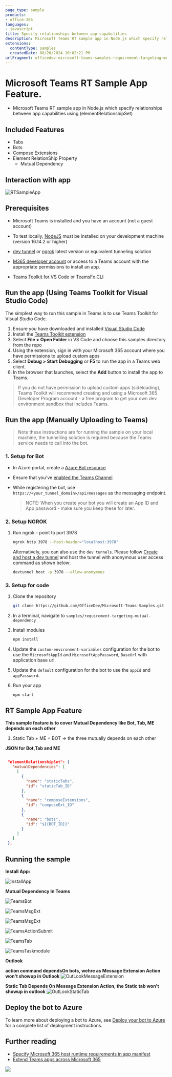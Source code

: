 ```yaml
---
page_type: sample
products:
- office-365
languages:
- javascript
title: Specify relationships between app capabilities
description: Microsoft Teams RT sample app in Node.js which specify relationships between app capabilities using (elementRelationshipSet)
extensions:
  contentType: samples
  createdDate: 08/20/2024 10:02:21 PM
urlFragment: officedev-microsoft-teams-samples-requirement-targeting-mutual-dependency-nodejs
---
```


# Microsoft Teams RT Sample App Feature.

- Microsoft Teams RT sample app in Node.js which specify relationships between app capabilities using (elementRelationshipSet)

## Included Features
* Tabs
* Bots
* Compose Extensions
* Element RelationShip Property
    * Mutual Dependency

## Interaction with app

![RTSampleApp](Images/RT-Sample-App.gif)

## Prerequisites

-  Microsoft Teams is installed and you have an account (not a guest account)

-  To test locally, [NodeJS](https://nodejs.org/en/download/) must be installed on your development machine (version 16.14.2  or higher)

-  [dev tunnel](https://learn.microsoft.com/en-us/azure/developer/dev-tunnels/get-started?tabs=windows) or [ngrok](https://ngrok.com/) latest version or equivalent tunneling solution

-  [M365 developer account](https://docs.microsoft.com/microsoftteams/platform/concepts/build-and-test/prepare-your-o365-tenant) or access to a Teams account with the appropriate permissions to install an app.

- [Teams Toolkit for VS Code](https://marketplace.visualstudio.com/items?itemName=TeamsDevApp.ms-teams-vscode-extension) or [TeamsFx CLI](https://learn.microsoft.com/microsoftteams/platform/toolkit/teamsfx-cli?pivots=version-one)

## Run the app (Using Teams Toolkit for Visual Studio Code)

The simplest way to run this sample in Teams is to use Teams Toolkit for Visual Studio Code.

1. Ensure you have downloaded and installed [Visual Studio Code](https://code.visualstudio.com/docs/setup/setup-overview)
1. Install the [Teams Toolkit extension](https://marketplace.visualstudio.com/items?itemName=TeamsDevApp.ms-teams-vscode-extension)
1. Select **File > Open Folder** in VS Code and choose this samples directory from the repo
1. Using the extension, sign in with your Microsoft 365 account where you have permissions to upload custom apps
1. Select **Debug > Start Debugging** or **F5** to run the app in a Teams web client.
1. In the browser that launches, select the **Add** button to install the app to Teams.

> If you do not have permission to upload custom apps (sideloading), Teams Toolkit will recommend creating and using a Microsoft 365 Developer Program account - a free program to get your own dev environment sandbox that includes Teams.

## Run the app (Manually Uploading to Teams)

> Note these instructions are for running the sample on your local machine, the tunnelling solution is required because
> the Teams service needs to call into the bot.

### 1. Setup for Bot
- In Azure portal, create a [Azure Bot resource](https://docs.microsoft.com/azure/bot-service/bot-builder-authentication?view=azure-bot-service-4.0&tabs=csharp%2Caadv2)

- Ensure that you've [enabled the Teams Channel](https://docs.microsoft.com/azure/bot-service/channel-connect-teams?view=azure-bot-service-4.0)

- While registering the bot, use `https://<your_tunnel_domain>/api/messages` as the messaging endpoint.
    > NOTE: When you create your bot you will create an App ID and App password - make sure you keep these for later.

### 2. Setup NGROK
1) Run ngrok - point to port 3978

    ```bash
    ngrok http 3978 --host-header="localhost:3978"
    ```
   Alternatively, you can also use the `dev tunnels`. Please follow [Create and host a dev tunnel](https://learn.microsoft.com/en-us/azure/developer/dev-tunnels/get-started?tabs=windows) and host the tunnel with anonymous user access command as shown below:

   ```bash
   devtunnel host -p 3978 --allow-anonymous
   ```

### 3. Setup for code
1) Clone the repository

    ```bash
    git clone https://github.com/OfficeDev/Microsoft-Teams-Samples.git
    ```
2) In a terminal, navigate to `samples/requirement-targeting-mutual-dependency`

3) Install modules

    ```bash
    npm install
    ```

4) Update the `custom-environment-variables` configuration for the bot to use the `MicrosoftAppId` and `MicrosoftAppPassword`, `BaseUrl` with application base url.

5) Update the `default` configuration for the bot to use the `appId` and `appPassword`.

5) Run your app

    ```bash
    npm start
    ```

## RT Sample App Feature
**This sample feature is to cover Mutual Dependency like Bot, Tab, ME depends on each other**
1) Static Tab + ME + BOT => the three mutually depends on each other

**JSON for Bot,Tab and ME**

```json

 "elementRelationshipSet": {
   "mutualDependencies": [
     [
       {
         "name": "staticTabs",
         "id": "staticTab_ID"
       },
       {
         "name": "composeExtensions",
         "id": "composeExt_ID"
       },
       {
         "name": "bots",
         "id": "${{BOT_ID}}"
       }
     ]
   ]
 },

``` 

## Running the sample

**Install App:**

![InstallApp](Images/1.Install_App.png)

**Mutual Dependency In Teams**

![TeamsBot](Images/2.PersonalBot.png)

![TeamsMsgExt](Images/3.PersonalSelectMsgExtAction.png)

![TeamsMsgExt](Images/4.PersonalMsgExtAction.png)

![TeamsActionSubmit](Images/5.PersonaMsgExtActionSubmit.png)

![TeamsTab](Images/6.StaticTab.png)

![TeamsTaskmodule](Images/7.TaskModule.png)

**Outlook**

**action command dependsOn bots, wehre as Message Extension Action won't showup in Outlook**
![OutLookMessageExtension](Images/8.Outlook_AppNotFoundForMsgExt.png)

**Static Tab Depends On Message Extension Action, the Static tab won't showup in outlook**
![OutLookStaticTab](Images/8.Outlook_AppNotFoundForTab.png)

## Deploy the bot to Azure

To learn more about deploying a bot to Azure, see [Deploy your bot to Azure](https://aka.ms/azuredeployment) for a complete list of deployment instructions.

## Further reading

- [Specify Microsoft 365 host runtime requirements in app manifest](https://review.learn.microsoft.com/en-us/microsoftteams/platform/m365-apps/specify-runtime-requirements?branch=pr-en-us-11018)
- [Extend Teams apps across Microsoft 365](https://learn.microsoft.com/en-us/microsoftteams/platform/m365-apps/overview)

<img src="https://pnptelemetry.azurewebsites.net/microsoft-teams-samples/samples/requirement-targeting-mutual-dependency-nodejs" />